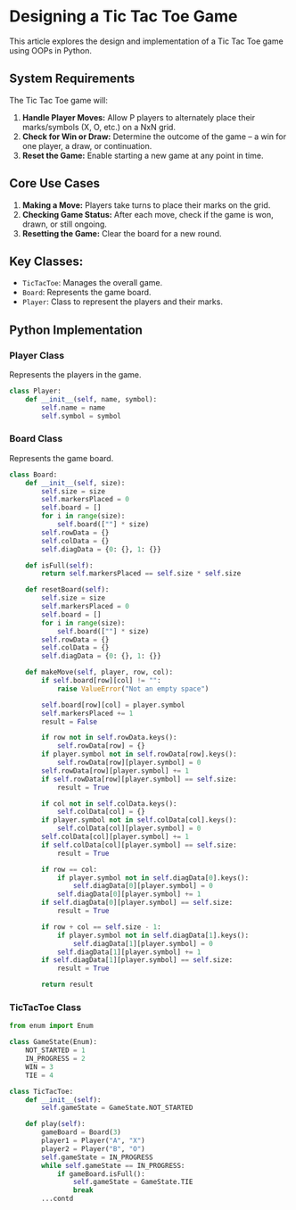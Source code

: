 # Designing a Tic Tac Toe Game

This article explores the design and implementation of a Tic Tac Toe game using OOPs in Python. 

## System Requirements

The Tic Tac Toe game will:

1. **Handle Player Moves:** Allow P players to alternately place their marks/symbols (X, O, etc.) on a NxN grid.
2. **Check for Win or Draw:** Determine the outcome of the game – a win for one player, a draw, or continuation.
3. **Reset the Game:** Enable starting a new game at any point in time.

## Core Use Cases

1. **Making a Move:** Players take turns to place their marks on the grid.
2. **Checking Game Status:** After each move, check if the game is won, drawn, or still ongoing.
3. **Resetting the Game:** Clear the board for a new round.

## Key Classes:
- `TicTacToe`: Manages the overall game.
- `Board`: Represents the game board.
- `Player`: Class to represent the players and their marks.

## Python Implementation

### Player Class
Represents the players in the game.

```python
class Player:
    def __init__(self, name, symbol):
        self.name = name
        self.symbol = symbol
```

### Board Class
Represents the game board.

```python
class Board:
    def __init__(self, size):
        self.size = size
        self.markersPlaced = 0
        self.board = []
        for i in range(size):
            self.board([""] * size)
        self.rowData = {}
        self.colData = {}
        self.diagData = {0: {}, 1: {}}

    def isFull(self):
        return self.markersPlaced == self.size * self.size

    def resetBoard(self):
        self.size = size
        self.markersPlaced = 0
        self.board = []
        for i in range(size):
            self.board([""] * size)
        self.rowData = {}
        self.colData = {}
        self.diagData = {0: {}, 1: {}}

    def makeMove(self, player, row, col):
        if self.board[row][col] != "":
            raise ValueError("Not an empty space")

        self.board[row][col] = player.symbol
        self.markersPlaced += 1
        result = False

        if row not in self.rowData.keys():
            self.rowData[row] = {}
        if player.symbol not in self.rowData[row].keys():
            self.rowData[row][player.symbol] = 0
        self.rowData[row][player.symbol] += 1
        if self.rowData[row][player.symbol] == self.size:
            result = True

        if col not in self.colData.keys():
            self.colData[col] = {}
        if player.symbol not in self.colData[col].keys():
            self.colData[col][player.symbol] = 0
        self.colData[col][player.symbol] += 1
        if self.colData[col][player.symbol] == self.size:
            result = True

        if row == col:
            if player.symbol not in self.diagData[0].keys():
                self.diagData[0][player.symbol] = 0
            self.diagData[0][player.symbol] += 1
        if self.diagData[0][player.symbol] == self.size:
            result = True

        if row + col == self.size - 1:
            if player.symbol not in self.diagData[1].keys():
                self.diagData[1][player.symbol] = 0
            self.diagData[1][player.symbol] += 1
        if self.diagData[1][player.symbol] == self.size:
            result = True

        return result
```
### TicTacToe Class
```python
from enum import Enum

class GameState(Enum):
    NOT_STARTED = 1
    IN_PROGRESS = 2
    WIN = 3
    TIE = 4

class TicTacToe:
    def __init__(self):
        self.gameState = GameState.NOT_STARTED

    def play(self):
        gameBoard = Board(3)
        player1 = Player("A", "X")
        player2 = Player("B", "O")
        self.gameState = IN_PROGRESS
        while self.gameState == IN_PROGRESS:
            if gameBoard.isFull():
                self.gameState = GameState.TIE
                break
        ...contd
```